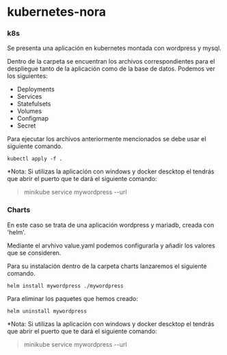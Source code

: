 # kubernetes-nora

### **k8s**

Se presenta una aplicación en kubernetes montada con wordpress y mysql.

Dentro de la carpeta se encuentran los archivos correspondientes para el despliegue tanto de la aplicación como de la base de datos. Podemos ver los siguientes:
- Deployments
- Services
- Statefulsets
- Volumes
- Configmap
- Secret

Para ejecutar los archivos anteriormente mencionados se debe usar el siguiente comando.

    kubectl apply -f .

*Nota: Si utilizas la aplicación con windows y docker descktop el tendrás que abrir el puerto que te dará el siguiente comando:

>minikube service mywordpress --url

### **Charts**

En este caso se trata de una aplicación wordpress y mariadb, creada con 'helm'.

Mediante el arvhivo value.yaml podemos configurarla y añadir los valores que se consideren.

Para su instalación dentro de la carpeta charts lanzaremos el siguiente comando.

    helm install mywordpress ./mywordpress

Para eliminar los paquetes que hemos creado:

    helm uninstall mywordpress


*Nota: Si utilizas la aplicación con windows y docker descktop el tendrás que abrir el puerto que te dará el siguiente comando:

>minikube service mywordpress --url